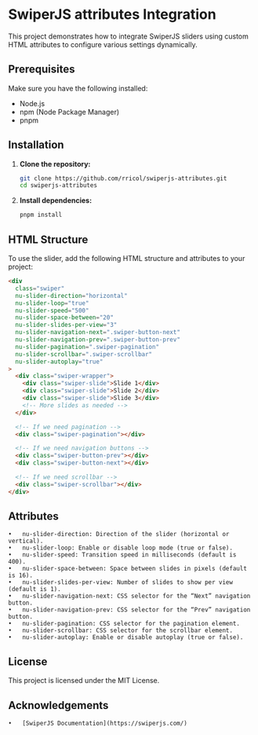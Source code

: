 # SwiperJS attributes Integration

This project demonstrates how to integrate SwiperJS sliders using custom HTML attributes to configure various settings dynamically.

## Prerequisites

Make sure you have the following installed:

- Node.js
- npm (Node Package Manager)
- pnpm

## Installation

1. **Clone the repository:**

   ```bash
   git clone https://github.com/rricol/swiperjs-attributes.git
   cd swiperjs-attributes
   ```

2. **Install dependencies:**
   ```bash
   pnpm install
   ```

## HTML Structure

To use the slider, add the following HTML structure and attributes to your project:

```html
<div
  class="swiper"
  nu-slider-direction="horizontal"
  nu-slider-loop="true"
  nu-slider-speed="500"
  nu-slider-space-between="20"
  nu-slider-slides-per-view="3"
  nu-slider-navigation-next=".swiper-button-next"
  nu-slider-navigation-prev=".swiper-button-prev"
  nu-slider-pagination=".swiper-pagination"
  nu-slider-scrollbar=".swiper-scrollbar"
  nu-slider-autoplay="true"
>
  <div class="swiper-wrapper">
    <div class="swiper-slide">Slide 1</div>
    <div class="swiper-slide">Slide 2</div>
    <div class="swiper-slide">Slide 3</div>
    <!-- More slides as needed -->
  </div>

  <!-- If we need pagination -->
  <div class="swiper-pagination"></div>

  <!-- If we need navigation buttons -->
  <div class="swiper-button-prev"></div>
  <div class="swiper-button-next"></div>

  <!-- If we need scrollbar -->
  <div class="swiper-scrollbar"></div>
</div>
```

## Attributes

    •	nu-slider-direction: Direction of the slider (horizontal or vertical).
    •	nu-slider-loop: Enable or disable loop mode (true or false).
    •	nu-slider-speed: Transition speed in milliseconds (default is 400).
    •	nu-slider-space-between: Space between slides in pixels (default is 16).
    •	nu-slider-slides-per-view: Number of slides to show per view (default is 1).
    •	nu-slider-navigation-next: CSS selector for the “Next” navigation button.
    •	nu-slider-navigation-prev: CSS selector for the “Prev” navigation button.
    •	nu-slider-pagination: CSS selector for the pagination element.
    •	nu-slider-scrollbar: CSS selector for the scrollbar element.
    •	nu-slider-autoplay: Enable or disable autoplay (true or false).

## License

This project is licensed under the MIT License.

## Acknowledgements

    •	[SwiperJS Documentation](https://swiperjs.com/)
